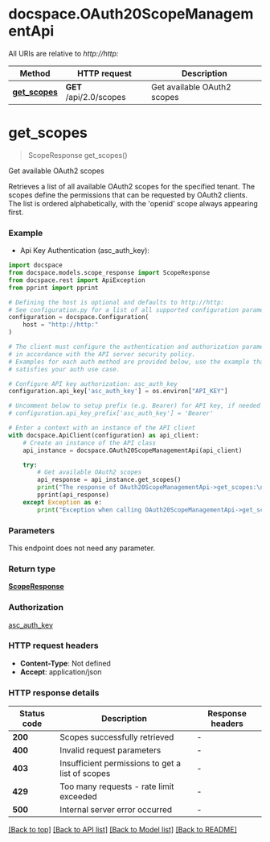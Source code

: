 # docspace.OAuth20ScopeManagementApi

All URIs are relative to *http://http:*

Method | HTTP request | Description
------------- | ------------- | -------------
[**get_scopes**](OAuth20ScopeManagementApi.md#get_scopes) | **GET** /api/2.0/scopes | Get available OAuth2 scopes


# **get_scopes**
> ScopeResponse get_scopes()

Get available OAuth2 scopes

Retrieves a list of all available OAuth2 scopes for the specified tenant. The scopes define the permissions that can be requested by OAuth2 clients. The list is ordered alphabetically, with the 'openid' scope always appearing first.

### Example

* Api Key Authentication (asc_auth_key):

```python
import docspace
from docspace.models.scope_response import ScopeResponse
from docspace.rest import ApiException
from pprint import pprint

# Defining the host is optional and defaults to http://http:
# See configuration.py for a list of all supported configuration parameters.
configuration = docspace.Configuration(
    host = "http://http:"
)

# The client must configure the authentication and authorization parameters
# in accordance with the API server security policy.
# Examples for each auth method are provided below, use the example that
# satisfies your auth use case.

# Configure API key authorization: asc_auth_key
configuration.api_key['asc_auth_key'] = os.environ["API_KEY"]

# Uncomment below to setup prefix (e.g. Bearer) for API key, if needed
# configuration.api_key_prefix['asc_auth_key'] = 'Bearer'

# Enter a context with an instance of the API client
with docspace.ApiClient(configuration) as api_client:
    # Create an instance of the API class
    api_instance = docspace.OAuth20ScopeManagementApi(api_client)

    try:
        # Get available OAuth2 scopes
        api_response = api_instance.get_scopes()
        print("The response of OAuth20ScopeManagementApi->get_scopes:\n")
        pprint(api_response)
    except Exception as e:
        print("Exception when calling OAuth20ScopeManagementApi->get_scopes: %s\n" % e)
```



### Parameters

This endpoint does not need any parameter.

### Return type

[**ScopeResponse**](ScopeResponse.md)

### Authorization

[asc_auth_key](../README.md#asc_auth_key)

### HTTP request headers

 - **Content-Type**: Not defined
 - **Accept**: application/json

### HTTP response details

| Status code | Description | Response headers |
|-------------|-------------|------------------|
**200** | Scopes successfully retrieved |  -  |
**400** | Invalid request parameters |  -  |
**403** | Insufficient permissions to get a list of scopes |  -  |
**429** | Too many requests - rate limit exceeded |  -  |
**500** | Internal server error occurred |  -  |

[[Back to top]](#) [[Back to API list]](../README.md#documentation-for-api-endpoints) [[Back to Model list]](../README.md#documentation-for-models) [[Back to README]](../README.md)

